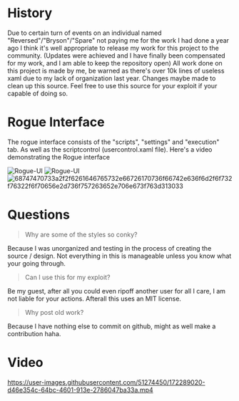 # History 
Due to certain turn of events on an individual named "Reversed"/"Bryson"/"Spare" not paying me for the work I had done a year ago I think it's well appropriate to release my work for this project to the community. (Updates were achieved and I have finally been compensated for my work, and I am able to keep the repository open) All work done on this project is made by me, be warned as there's over 10k lines of useless xaml due to my lack of organization last year. Changes maybe made to clean up this source. Feel free to use this source for your exploit if your capable of doing so. 

# Rogue Interface

The rogue interface consists of the "scripts", "settings" and "execution" tab. As well as the scriptcontrol (usercontrol.xaml file). Here's a video demonstrating the Rogue interface

![Rogue-UI](https://user-images.githubusercontent.com/51274450/172288159-d961fc1c-6cdf-4fb4-a6e4-e907df40766a.svg)
![Rogue-UI](https://user-images.githubusercontent.com/51274450/172288283-486e3701-0da0-406e-b456-0d0be590163b.svg)
![68747470733a2f2f6261646765732e66726170736f66742e636f6d2f6f732f76322f6f70656e2d736f757263652e706e673f763d313033](https://user-images.githubusercontent.com/51274450/172298831-468e3a30-7753-46af-8092-63dd554ccea2.png)

# Questions

> Why are some of the styles so conky? 

Because I was unorganized and testing in the process of creating the source / design. Not everything in this is manageable unless you know what your going through.

> Can I use this for my exploit?

Be my guest, after all you could even ripoff another user for all I care, I am not liable for your actions. Afterall this uses an MIT license.

> Why post old work?

Because I have nothing else to commit on github, might as well make a contribution haha.

# Video

https://user-images.githubusercontent.com/51274450/172289020-d46e354c-64bc-4601-913e-2786047ba33a.mp4

